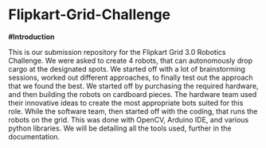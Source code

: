 # Flipkart-Grid-Challenge

**#Introduction**

This is our submission repository for the Flipkart Grid 3.0 Robotics Challenge. We were asked to create 4 robots, that can autonomously drop cargo at the designated spots. We started off with a lot of brainstorming sessions, worked out different approaches, to finally test out the approach that we found the best. 
We started off by purchasing the required hardware, and then building the robots on cardboard pieces. The hardware team used their innovative ideas to create the most appropriate bots suited for this role.
While the software team, then started off with the coding, that runs the robots on the grid. This was done with OpenCV, Arduino IDE, and various python libraries. We will be detailing all the tools used, further in the documentation.
